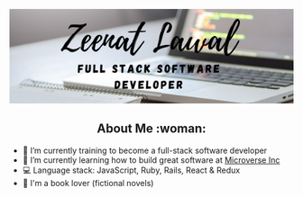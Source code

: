 

<p align="center">
  <img width="1100" height="auto" src="Zeenat-Lawal.png">
</p>

<h2 align="center">About Me :woman:</h2>

- 🔭 I’m currently training to become a full-stack software developer
- 🌱 I’m currently learning how to build great software at <a href="https://www.microverse.org/">Microverse Inc</a>
- :computer: Language stack: JavaScript, Ruby, Rails, React & Redux
- :book: I'm a book lover (fictional novels)
